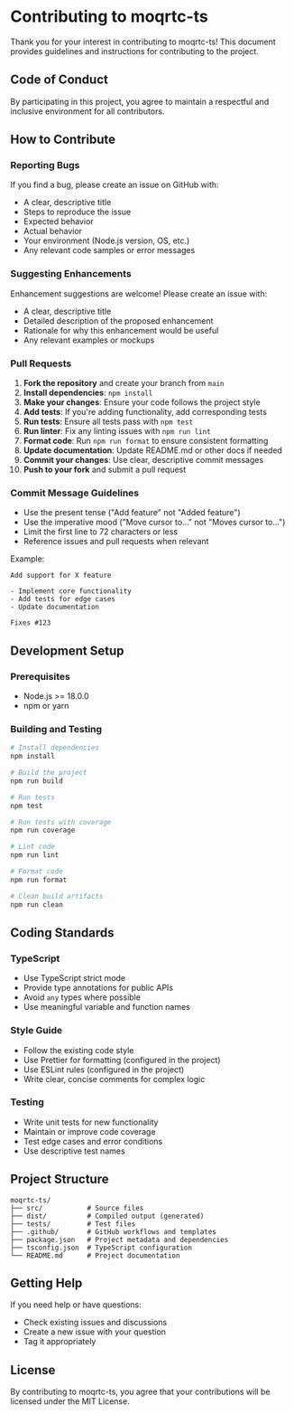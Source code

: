 # Contributing to moqrtc-ts

Thank you for your interest in contributing to moqrtc-ts! This document provides guidelines and instructions for contributing to the project.

## Code of Conduct

By participating in this project, you agree to maintain a respectful and inclusive environment for all contributors.

## How to Contribute

### Reporting Bugs

If you find a bug, please create an issue on GitHub with:

- A clear, descriptive title
- Steps to reproduce the issue
- Expected behavior
- Actual behavior
- Your environment (Node.js version, OS, etc.)
- Any relevant code samples or error messages

### Suggesting Enhancements

Enhancement suggestions are welcome! Please create an issue with:

- A clear, descriptive title
- Detailed description of the proposed enhancement
- Rationale for why this enhancement would be useful
- Any relevant examples or mockups

### Pull Requests

1. **Fork the repository** and create your branch from `main`
2. **Install dependencies**: `npm install`
3. **Make your changes**: Ensure your code follows the project style
4. **Add tests**: If you're adding functionality, add corresponding tests
5. **Run tests**: Ensure all tests pass with `npm test`
6. **Run linter**: Fix any linting issues with `npm run lint`
7. **Format code**: Run `npm run format` to ensure consistent formatting
8. **Update documentation**: Update README.md or other docs if needed
9. **Commit your changes**: Use clear, descriptive commit messages
10. **Push to your fork** and submit a pull request

### Commit Message Guidelines

- Use the present tense ("Add feature" not "Added feature")
- Use the imperative mood ("Move cursor to..." not "Moves cursor to...")
- Limit the first line to 72 characters or less
- Reference issues and pull requests when relevant

Example:
```
Add support for X feature

- Implement core functionality
- Add tests for edge cases
- Update documentation

Fixes #123
```

## Development Setup

### Prerequisites

- Node.js >= 18.0.0
- npm or yarn

### Building and Testing

```bash
# Install dependencies
npm install

# Build the project
npm run build

# Run tests
npm test

# Run tests with coverage
npm run coverage

# Lint code
npm run lint

# Format code
npm run format

# Clean build artifacts
npm run clean
```

## Coding Standards

### TypeScript

- Use TypeScript strict mode
- Provide type annotations for public APIs
- Avoid `any` types where possible
- Use meaningful variable and function names

### Style Guide

- Follow the existing code style
- Use Prettier for formatting (configured in the project)
- Use ESLint rules (configured in the project)
- Write clear, concise comments for complex logic

### Testing

- Write unit tests for new functionality
- Maintain or improve code coverage
- Test edge cases and error conditions
- Use descriptive test names

## Project Structure

```
moqrtc-ts/
├── src/           # Source files
├── dist/          # Compiled output (generated)
├── tests/         # Test files
├── .github/       # GitHub workflows and templates
├── package.json   # Project metadata and dependencies
├── tsconfig.json  # TypeScript configuration
└── README.md      # Project documentation
```

## Getting Help

If you need help or have questions:

- Check existing issues and discussions
- Create a new issue with your question
- Tag it appropriately

## License

By contributing to moqrtc-ts, you agree that your contributions will be licensed under the MIT License.
